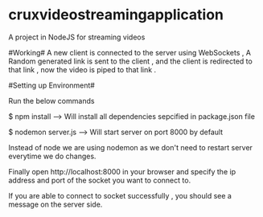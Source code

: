 # cruxvideostreamingapplication #


A project in NodeJS for streaming videos

#Working#
A new client is connected to the server using WebSockets , A Random generated link is sent to the client , and the client is 
redirected to that link , now the video is piped to that link .

#Setting up Environment#

Run the below commands

$ npm install --> Will install all dependencies sepcified in package.json file

$ nodemon server.js --> Will start server on port 8000 by default

Instead of node we are using nodemon as we don't need to restart server everytime we do changes.

Finally open http://localhost:8000 in your browser and specify the ip address and port of the socket you want to connect to.

If you are able to connect to socket successfully , you should see a message on the server side.
